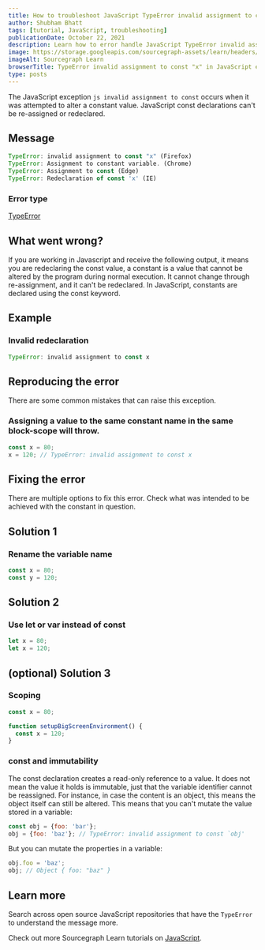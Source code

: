 ```yaml
---
title: How to troubleshoot JavaScript TypeError invalid assignment to const "x"
author: Shubham Bhatt
tags: [tutorial, JavaScript, troubleshooting]
publicationDate: October 22, 2021
description: Learn how to error handle JavaScript TypeError invalid assignment to const "x"
image: https://storage.googleapis.com/sourcegraph-assets/learn/headers/sourcegraph-learn-header.png
imageAlt: Sourcegraph Learn
browserTitle: TypeError invalid assignment to const "x" in JavaScript error handling
type: posts
---
```


The JavaScript exception ```js invalid assignment to const``` occurs when it was attempted to alter a constant value. JavaScript const declarations can't be re-assigned or redeclared.

## Message

```js
TypeError: invalid assignment to const "x" (Firefox)
TypeError: Assignment to constant variable. (Chrome)
TypeError: Assignment to const (Edge)
TypeError: Redeclaration of const 'x' (IE)
```

### Error type
[TypeError](https://developer.mozilla.org/en-US/docs/Web/JavaScript/Reference/Global_Objects/TypeError)

## What went wrong?

If you are working in Javascript and receive the following output, it means you are redeclaring the const value, a constant is a value that cannot be altered by the program during normal execution. It cannot change through re-assignment, and it can't be redeclared. In JavaScript, constants are declared using the const keyword.

## Example

### Invalid redeclaration

```js
TypeError: invalid assignment to const x
```

## Reproducing the error
There are some common mistakes that can raise this exception.

### Assigning a value to the same constant name in the same block-scope will throw.

```js
const x = 80;
x = 120; // TypeError: invalid assignment to const x
```

## Fixing the error
There are multiple options to fix this error. Check what was intended to be achieved with the constant in question.

## Solution 1

### Rename the variable name

```js
const x = 80;
const y = 120;
```

## Solution 2

### Use let or var instead of const

```js
let x = 80;
let x = 120;
```

## (optional) Solution 3

### Scoping

```js
const x = 80;

function setupBigScreenEnvironment() {
  const x = 120;
}
```

### const and immutability

The const declaration creates a read-only reference to a value. It does not mean the value it holds is immutable, just that the variable identifier cannot be reassigned. For instance, in case the content is an object, this means the object itself can still be altered. This means that you can't mutate the value stored in a variable:

```js
const obj = {foo: 'bar'};
obj = {foo: 'baz'}; // TypeError: invalid assignment to const `obj'
```

But you can mutate the properties in a variable:

```js
obj.foo = 'baz';
obj; // Object { foo: "baz" }
```

## Learn more

Search across open source JavaScript repositories that have the `TypeError` to understand the message more.

<SourcegraphSearch query="TypeError: invalid assignment to const x" patternType="literal"/>

Check out more Sourcegraph Learn tutorials on [JavaScript](https://learn.sourcegraph.com/tags/javascript).
